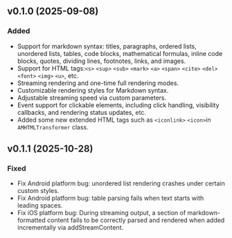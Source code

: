 ## v0.1.0 (2025-09-08)
### Added
+ Support for markdown syntax: titles, paragraphs, ordered lists, unordered lists, tables, code blocks, mathematical formulas, inline code blocks, quotes, dividing lines, footnotes, links, and images.
+ Support for HTML tags:`<s>` `<sup>` `<sub>` `<mark>` `<a>` `<span>` `<cite>` `<del>` `<font>` `<img>` `<u>`, etc.
+ Streaming rendering and one-time full rendering modes.
+ Customizable rendering styles for Markdown syntax.
+ Adjustable streaming speed via custom parameters.
+ Event support for clickable elements, including click handling, visibility callbacks, and rendering status updates<font style="color:rgb(38, 38, 38);">, etc.
+ Added some new extended HTML tags such as `<iconlink>` `<icon>`in `AMHTMLTransformer` class.


## v0.1.1 (2025-10-28)
### Fixed
+ Fix Android platform bug: unordered list rendering crashes under certain custom styles.
+ Fix Android platform bug: table parsing fails when text starts with leading spaces.
+ Fix iOS platform bug: During streaming output, a section of markdown-formatted content fails to be correctly parsed and rendered when added incrementally via addStreamContent.


